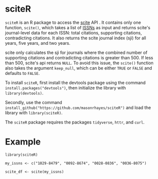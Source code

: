 # sciteR
`sciteR` is an R package to access the [scite](https://scite.ai) API . It contains only one function, `scite()`, which takes a list of [ISSNs](http://www.issn.org/understanding-the-issn/what-is-an-issn/) as input and returns scite's journal-level data for each ISSN: total citations, supporting citations, contradicting citations. It also returns the scite journal index (sji) for all years, five years, and two years. 

scite only calculates the sji for journals where the combined number of supporting citations and contradicting citations is greater than 500. If less than 500, scite's api returns `NULL`. To avoid this issue, the `scite()` function also takes the argument `keep_null`, which can be either `TRUE` or `FALSE` and defaults to `FALSE`. 

To install `sciteR`, first install the devtools package using the command `install.packages("devtools")`, then initialize the library with `library(devtools)`.

Secondly, use the command `install_github("https://github.com/masonrhayes/sciteR")` and load the library with `library(sciteR)`.

The `sciteR` package requires the packages `tidyverse`, `httr`, and `curl`. 


# Example  #

`library(sciteR)`

`my_issns <- c("1029-8479", "0092-8674", "0028-0836", "0036-8075")`

`scite_df <- scite(my_issns)`
